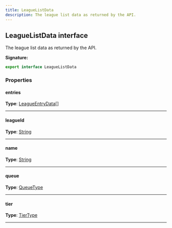```yaml
---
title: LeagueListData
description: The league list data as returned by the API.
---
```


## LeagueListData interface

The league list data as returned by the API.

**Signature:**

```ts
export interface LeagueListData 
```

### Properties

#### entries



**Type**: [LeagueEntryData](/shieldbow/api/LeagueEntryData.md)[]

---

#### leagueId



**Type**: [String](https://developer.mozilla.org/en-US/docs/Web/JavaScript/Reference/Global_Objects/String)

---

#### name



**Type**: [String](https://developer.mozilla.org/en-US/docs/Web/JavaScript/Reference/Global_Objects/String)

---

#### queue



**Type**: [QueueType](/shieldbow/api/QueueType.md)

---

#### tier



**Type**: [TierType](/shieldbow/api/TierType.md)

---

